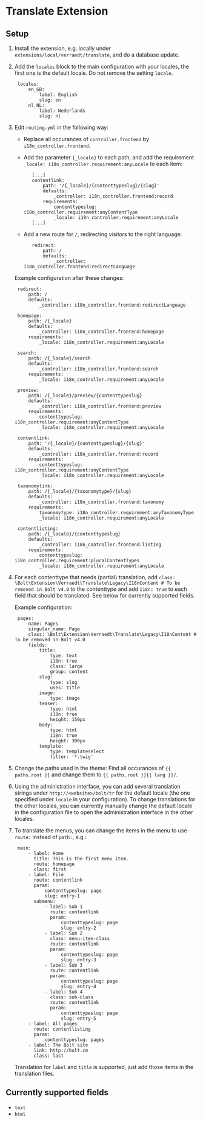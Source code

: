 Translate Extension
===================

## Setup

1. Install the extension, e.g. locally under `extensions/local/verraedt/translate`, and do a database update.
2. Add the `locales` block to the main configuration with your locales, the first one is the default locale. Do not remove the setting `locale`.

        locales:
            en_GB:
                label: English
                slug: en
            nl_NL:
                label: Nederlands
                slug: nl

3. Edit `routing.yml` in the following way:
   * Replace all occurances of `controller.frontend` by `i18n_controller.frontend`.
   * Add the parameter `{_locale}` to each path, and add the requirement `_locale: i18n_controller.requirement:anyLocale` to each item:

            [...]
            contentlink:
                path: '/{_locale}/{contenttypeslug}/{slug}'
                defaults:
                    _controller: i18n_controller.frontend:record
                requirements:
                    contenttypeslug: i18n_controller.requirement:anyContentType
                    _locale: i18n_controller.requirement:anyLocale
            [...]

   * Add a new route for `/`, redirecting visitors to the right language: 

            redirect:
                path: /
                defaults:
                    _controller: i18n_controller.frontend:redirectLanguage

    Example configuration after these changes:

        redirect:
            path: /
            defaults:
                _controller: i18n_controller.frontend:redirectLanguage
                
        homepage:
            path: /{_locale}
            defaults:
                _controller: i18n_controller.frontend:homepage
            requirements:
                _locale: i18n_controller.requirement:anyLocale
     
        search:
            path: /{_locale}/search
            defaults:
                _controller: i18n_controller.frontend:search
            requirements:
                _locale: i18n_controller.requirement:anyLocale
     
        preview:
            path: /{_locale}/preview/{contenttypeslug}
            defaults:
                _controller: i18n_controller.frontend:preview
            requirements:
                contenttypeslug: i18n_controller.requirement:anyContentType
                _locale: i18n_controller.requirement:anyLocale
                
        contentlink:
            path: '/{_locale}/{contenttypeslug}/{slug}'
            defaults:
                _controller: i18n_controller.frontend:record
            requirements:
                contenttypeslug: i18n_controller.requirement:anyContentType
                _locale: i18n_controller.requirement:anyLocale
     
        taxonomylink:
            path: /{_locale}/{taxonomytype}/{slug}
            defaults:
                _controller: i18n_controller.frontend:taxonomy
            requirements:
                taxonomytype: i18n_controller.requirement:anyTaxonomyType
                _locale: i18n_controller.requirement:anyLocale
     
        contentlisting:
            path: /{_locale}/{contenttypeslug}
            defaults:
                _controller: i18n_controller.frontend:listing
            requirements:
                contenttypeslug: i18n_controller.requirement:pluralContentTypes
                _locale: i18n_controller.requirement:anyLocale

4. For each contenttype that needs (partial) translation, add `class: \Bolt\Extension\Verraedt\Translate\Legacy\I18nContent # To be removed in Bolt v4.0` to the contenttype and add `i18n: true` to each field that should be translated. See below for currently supported fields.

    Example configuration:
 
        pages:
            name: Pages
            singular_name: Page
            class: \Bolt\Extension\Verraedt\Translate\Legacy\I18nContent # To be removed in Bolt v4.0 
            fields:
                title:
                    type: text
                    i18n: true
                    class: large
                    group: content
                slug:
                    type: slug
                    uses: title
                image:
                    type: image
                teaser:
                    type: html
                    i18n: true
                    height: 150px
                body:
                    type: html
                    i18n: true
                    height: 300px
                template:
                    type: templateselect
                    filter: '*.twig'

5. Change the paths used in the theme: Find all occurances of `{{ paths.root }}` and change them to `{{ paths.root }}{{ lang }}/`.

6. Using the administration interface, you can add several translation strings under `http://<website>/bolt/tr` for the default locale (the one specified under `locale` in your configuration). To change translations for the other locales, you can currently manually change the default locale in the configuration file to open the administration interface in the other locales.

7. To translate the menus, you can change the items in the menu to use `route:` instead of `path:`, e.g.:

        main:
            - label: Home
              title: This is the first menu item.
              route: homepage
              class: first
            - label: File
              route: contentlink
              param:
                  contenttypeslug: page
                  slug: entry-1
              submenu:
                  - label: Sub 1
                    route: contentlink
                    param:
                        contenttypeslug: page
                        slug: entry-2
                  - label: Sub 2
                    class: menu-item-class
                    route: contentlink
                    param:
                        contenttypeslug: page
                        slug: entry-3
                  - label: Sub 3
                    route: contentlink
                    param:
                        contenttypeslug: page
                        slug: entry-4
                  - label: Sub 4
                    class: sub-class
                    route: contentlink
                    param:
                        contenttypeslug: page
                        slug: entry-5
            - label: All pages
              route: contentlisting
              param:
                  contenttypeslug: pages
            - label: The Bolt site
              link: http://bolt.cm
              class: last

   Translation for `label` and `title` is supported, just add those items in the translation files.

## Currently supported fields 

   * `text`
   * `html`
